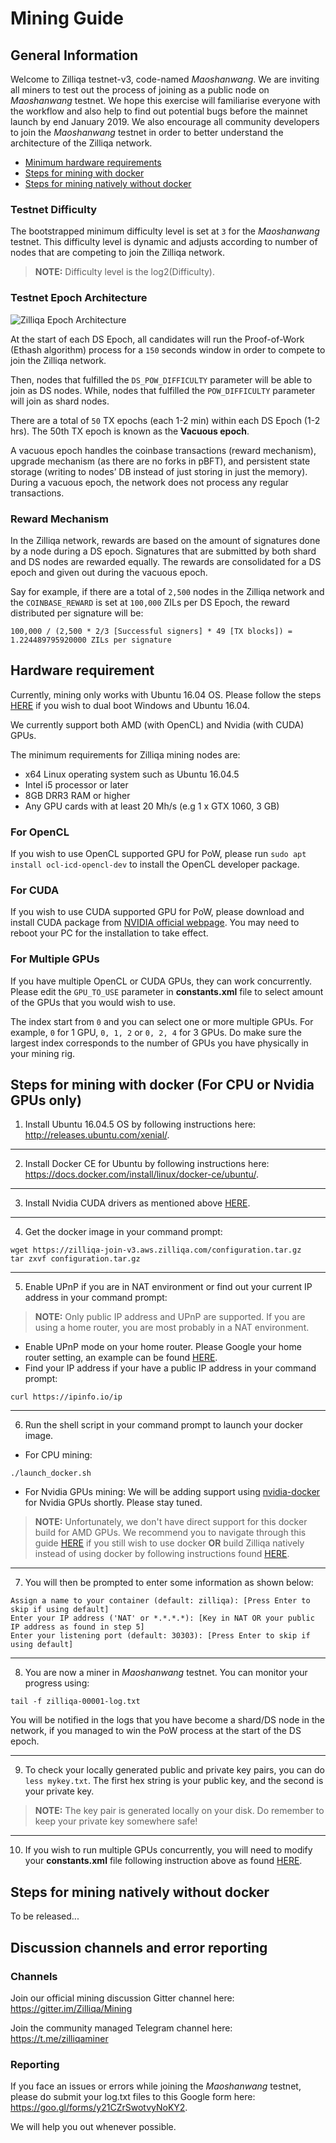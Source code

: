 # Mining Guide

## General Information
Welcome to Zilliqa testnet-v3, code-named _Maoshanwang_. We are inviting all miners to test out the process of joining as a public node on _Maoshanwang_ testnet. We hope this exercise will familiarise everyone with the workflow and also help to find out potential bugs before the mainnet launch by end January 2019. We also encourage all community developers to join the _Maoshanwang_ testnet in order to better understand the architecture of the Zilliqa network.

- [Minimum hardware requirements](#hardware-requirement)
- [Steps for mining with docker](#steps-for-mining-with-docker-for-cpu-or-nvidia-gpus-only)
- [Steps for mining natively without docker](#steps-for-mining-natively-without-docker)

### Testnet Difficulty
The bootstrapped minimum difficulty level is set at `3` for the _Maoshanwang_ testnet. This difficulty level is dynamic and adjusts according to number of nodes that are competing to join the Zilliqa network.

>**NOTE:** Difficulty level is the log2(Difficulty).

### Testnet Epoch Architecture
![Zilliqa Epoch Architecture](https://i.ibb.co/hgY1j3r/Screenshot-2018-11-28-16-29-39.png)

At the start of each DS Epoch, all candidates will run the Proof-of-Work (Ethash algorithm) process for a `150` seconds window in order to compete to join the Zilliqa network.

Then, nodes that fulfilled the `DS_POW_DIFFICULTY` parameter will be able to join as DS nodes. While, nodes that fulfilled the `POW_DIFFICULTY` parameter will join as shard nodes.

There are a total of `50` TX epochs (each 1-2 min) within each DS Epoch (1-2 hrs). The 50th TX epoch is known as the **Vacuous epoch**.

A vacuous epoch handles the coinbase transactions (reward mechanism), upgrade mechanism (as there are no forks in pBFT), and persistent state storage (writing to nodes’ DB instead of just storing in just the memory). During a vacuous epoch, the network does not process any regular transactions.

### Reward Mechanism
In the Zilliqa network, rewards are based on the amount of signatures done by a node during a DS epoch. Signatures that are submitted by both shard and DS nodes are rewarded equally. The rewards are consolidated for a DS epoch and given out during the vacuous epoch.

Say for example, if there are a total of `2,500` nodes in the Zilliqa network and the `COINBASE_REWARD` is set at `100,000` ZILs per DS Epoch, the reward distributed per signature will be:

`100,000 / (2,500 * 2/3 [Successful signers] * 49 [TX blocks]) = 1.224489795920000 ZILs per signature`

## Hardware requirement
Currently, mining only works with Ubuntu 16.04 OS. Please follow the steps [HERE](https://itsfoss.com/install-ubuntu-1404-dual-boot-mode-windows-8-81-uefi/) if you wish to dual boot Windows and Ubuntu 16.04.

We currently support both AMD (with OpenCL) and Nvidia (with CUDA) GPUs.

The minimum requirements for Zilliqa mining nodes are:
* x64 Linux operating system such as Ubuntu 16.04.5
* Intel i5 processor or later
* 8GB DRR3 RAM or higher
* Any GPU cards with at least 20 Mh/s (e.g 1 x GTX 1060, 3 GB)


### For OpenCL

If you wish to use OpenCL supported GPU for PoW, please run `sudo apt install ocl-icd-opencl-dev` to install the OpenCL developer package.

### For CUDA

If you wish to use CUDA supported GPU for PoW, please download and install CUDA package from [NVIDIA official webpage](https://developer.nvidia.com/cuda-downloads). You may need to reboot your PC for the installation to take effect. 

### For Multiple GPUs

If you have multiple OpenCL or CUDA GPUs, they can work concurrently. Please edit the `GPU_TO_USE` parameter in **constants.xml** file to select amount of the GPUs that you would wish to use. 

The index start from `0` and you can select one or more multiple GPUs. For example, `0` for 1 GPU, `0, 1, 2` or `0, 2, 4` for 3 GPUs. Do make sure the largest index corresponds to the number of GPUs you have physically in your mining rig.

## Steps for mining with docker (For CPU or Nvidia GPUs only)
1. Install Ubuntu 16.04.5 OS by following instructions here: http://releases.ubuntu.com/xenial/.
***

2. Install Docker CE for Ubuntu by following instructions here: https://docs.docker.com/install/linux/docker-ce/ubuntu/.
***

3. Install Nvidia CUDA drivers as mentioned above [HERE](#for-cuda).
***

4. Get the docker image in your command prompt:
```
wget https://zilliqa-join-v3.aws.zilliqa.com/configuration.tar.gz
tar zxvf configuration.tar.gz
```
***

5. Enable UPnP if you are in NAT environment or find out your current IP address in your command prompt:
> **NOTE:** Only public IP address and UPnP are supported. If you are using a home router, you are most probably in a NAT environment.
* Enable UPnP mode on your home router. Please Google your home router setting, an example can be found [HERE](https://routerguide.net/how-to-enable-upnp-for-rt-ac66u/).
* Find your IP address if your have a public IP address in your command prompt:
```
curl https://ipinfo.io/ip
```
***

6. Run the shell script in your command prompt to launch your docker image.
* For CPU mining:
```
./launch_docker.sh
```
* For Nvidia GPUs mining: We will be adding support using [nvidia-docker](https://github.com/NVIDIA/nvidia-docker) for Nvidia GPUs shortly. Please stay tuned.

>**NOTE:** Unfortunately, we don't have direct support for this docker build for AMD GPUs. We recommend you to navigate through this guide [HERE](https://instinct.radeon.com/en/amd-deep-learning-stack-using-docker/) if you still wish to use docker **OR** build Zilliqa natively instead of using docker by following instructions found [HERE](#steps-for-mining-natively-without-docker).
***

7. You will then be prompted to enter some information as shown below:
```
Assign a name to your container (default: zilliqa): [Press Enter to skip if using default]
Enter your IP address ('NAT' or *.*.*.*): [Key in NAT OR your public IP address as found in step 5]
Enter your listening port (default: 30303): [Press Enter to skip if using default]
```
***

8. You are now a miner in _Maoshanwang_ testnet. You can monitor your progress using:
```
tail -f zilliqa-00001-log.txt
``` 
You will be notified in the logs that you have become a shard/DS node in the network, if you managed to win the PoW process at the start of the DS epoch.
***

9. To check your locally generated public and private key pairs, you can do `less mykey.txt`. The first hex string is your public key, and the second is your private key.

>**NOTE:** The key pair is generated locally on your disk. Do remember to keep your private key somewhere safe!
***

10. If you wish to run multiple GPUs concurrently, you will need to modify your **constants.xml** file following instruction above as found [HERE](#for-multiple-gpus).

## Steps for mining natively without docker
To be released...

## Discussion channels and error reporting
### Channels
Join our official mining discussion Gitter channel here: https://gitter.im/Zilliqa/Mining

Join the community managed Telegram channel here: https://t.me/zilliqaminer

### Reporting
If you face an issues or errors while joining the _Maoshanwang_ testnet, please do submit your log.txt files to this Google form here: https://goo.gl/forms/y21CZrSwotvyNoKY2. 

We will help you out whenever possible.




